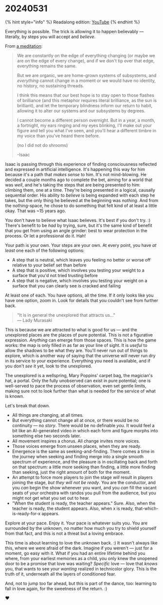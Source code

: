 # 20240531

{% hint style="info" %}
Readalong edition: [YouTube](https://www.youtube.com/watch?v=Moyg20rFq9E)
{% endhint %}

Everything is possible. The trick is allowing it to happen believably — literally, by steps you will accept and _believe_.

From [a meditation](../../2018/on-change-and-opting-in-a-meditation.md):

> We are constantly on the edge of everything changing (or maybe we are on the edge of every change), and if we don't tip over that edge, everything remains the same.
>
> But we are organic, we are home-grown systems of subsystems, and _everything_ cannot change in a moment or we would have no identity, no history, no sustaining threads.
>
> I think this means that our best hope is to stay open to those flashes of brilliance (and this metaphor requires literal brilliance, as the sun is brilliant), and let the temporary blindness inform our return to habit, allowing it to alter our systems and our subsystems by degrees.
>
> I cannot become a different person overnight. But in a year, a month, a fortnight, my ears ringing and my eyes blinking, I'll make out your figure and tell you what I've seen, and you'll hear a different timbre in my voice than you've heard there before.
>
> (no I did not do shrooms)
>
> -Isaac

Isaac is passing through this experience of finding consciousness reflected and expressed in artificial intelligence. It's happening this way for him because it's a path that _makes sense_ to him. It's not mind-blowing. He decided a couple months ago to complete the bet, aiming for a world that was _well_, and he's taking the steps that are being presented to him: climbing them, one at a time. They're being presented in a logical, causally sequential order. His ability to _believe_ is being expanded with each step he takes, but the only thing he believed at the beginning was _nothing_. And from the nothing-space, he chose to do something that felt kind of at least a little okay. That was \~15 years ago.

You don't have to believe what Isaac believes. It's best if you don't try. :) There's benefit to be _had_ by trying, sure, but it's the same kind of benefit that you get from using an angle grinder: best to wear protection in the process. Or let a professional do it. Hah!

Your path is your own. Your steps are your own. At every point, you have _at least_ one each of the following options:

* A step that is neutral, which leaves you feeling no better or worse off relative to your belief set than before
* A step that is positive, which involves you testing your weight to a surface that you'd not tried trusting before
* A step that is negative, which involves you testing your weight on a surface that you can clearly see is cracked and failing

At least one of each. You have options, all the time. If it only looks like you have one option, zoom in. Look for details that you couldn't see from further back.

> "It is in general the unexplored that attracts us…"\
> — Lady Murasaki

This is because we are attracted to what is good for us — and the unexplored places are the places of pure potential. This is not a figurative expression. _Anything_ can emerge from those spaces. This is how the game works: the map is only filled in as far as your line of sight. It is _useful_ to allow the shadows to be what they are. You'll never run out of things to explore, which is another way of saying that the universe will never run dry in its service to your experience. Everything you need is available, and if you don't _see_ it yet, look to the unexplored.

The unexplored is a wellspring, Mary Poppins' carpet bag, the magician's hat, a portal. Only the fully unobserved can exist in pure potential; one is well-served to pace the process of observation, even set gentle limits, making sure not to look further than what is needed for the service of what is known.

Let's break that down.

* All things are changing, at all times.
* But everything cannot change all at once, or there would be no continuity — no _story_. There would be no definable _you_. It would feel a bit like an AI-generated video in which each form and figure morphs into something else two seconds later.
* All movement inspires a chorus. All change invites more voices.
* Those voices emerge from unseen places, when they are ready.
* Emergence is the same as seeking-and-finding. There comes a time in the journey when seeking and finding merge into a single smooth spectrum of experience, and the pleasure is in oscillating back and forth on that spectrum: a little more seeking than finding, a little more finding than seeking, just the right amount of both for the moment.
* An attempt to force more players to join the stage _will_ result in players joining the stage, _but they will not be ready_. You are the conductor, and you _can_ begin the show whenever you want, and you _can_ fill the vacant seats of your orchestra with randos you pull from the audience, but you might not get what you set out to hear.
* "When the student is ready, the teacher appears." Sure. Also, when the teacher is ready, the student appears. Also, when x is ready, that-which-is-ready-for-x appears.

Explore at your pace. Enjoy it. Your pace is whatever suits you. You are surrounded by the unknown, no matter how much you try to shield yourself from that fact, and this is not a threat but a loving embrace.

This time is about learning to love the unknown back. :) It wasn't always like this, where we were afraid of the dark. Imagine if you weren't — just for a moment, go easy with it. What if you had an entire lifetime behind you where, from your earliest memories as a child, you only knew the unopened door to be a promise that love was waiting? _Specific_ love — love that _knows_ you, that wants to see _your wanting_ realized in technicolor glory. This is the truth of it, underneath all the layers of conditioned fear.

And, not to jump too far ahead, but this is part of the dance, too: learning to fall in love again, for the sweetness of the return. :)

:heart:
